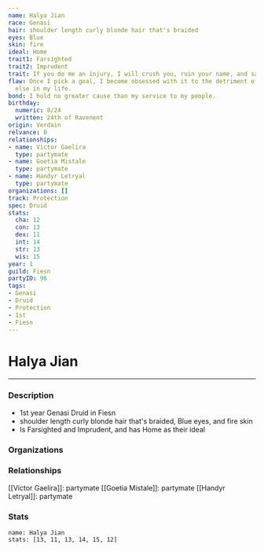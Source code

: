```yaml
---
name: Halya Jian
race: Genasi
hair: shoulder length curly blonde hair that's braided
eyes: Blue
skin: fire
ideal: Home
trait1: Farsighted
trait2: Imprudent
trait: If you do me an injury, I will crush you, ruin your name, and salt your fields.
flaw: Once I pick a goal, I become obsessed with it to the detriment of everything
  else in my life.
bond: I hold no greater cause than my service to my people.
birthday:
  numeric: 8/24
  written: 24th of Ravenent
origin: Verdain
relvance: 0
relationships:
- name: Victor Gaelira
  type: partymate
- name: Goetia Mistale
  type: partymate
- name: Handyr Letryal
  type: partymate
organizations: []
track: Protection
spec: Druid
stats:
  cha: 12
  con: 13
  dex: 11
  int: 14
  str: 13
  wis: 15
year: 1
guild: Fiesn
partyID: 96
tags:
- Genasi
- Druid
- Protection
- 1st
- Fiesn
---
```

# Halya Jian
---
### Description
- 1st year Genasi Druid in Fiesn
- shoulder length curly blonde hair that's braided, Blue eyes, and fire skin
- Is Farsighted and Imprudent, and has Home as their ideal

### Organizations
### Relationships
[[Victor Gaelira]]: partymate
[[Goetia Mistale]]: partymate
[[Handyr Letryal]]: partymate
### Stats
```statblock
name: Halya Jian
stats: [13, 11, 13, 14, 15, 12]
```